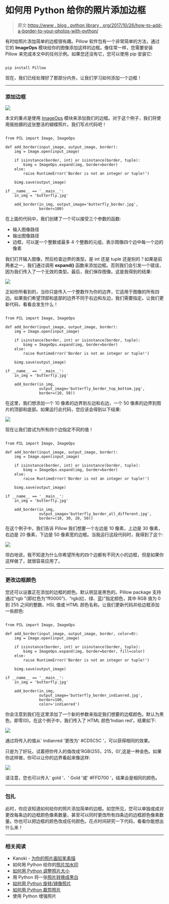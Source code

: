 # 如何用 Python 给你的照片添加边框

> 原文:[https://www . blog . python library . org/2017/10/26/how-to-add-a-border-to-your-photos-with-python/](https://www.blog.pythonlibrary.org/2017/10/26/how-to-add-a-border-to-your-photos-with-python/)

有时给照片添加简单的边框很有趣。Pillow 软件包有一个非常简单的方法，通过它的 **ImageOps** 模块给你的图像添加这样的边框。像往常一样，您需要安装 Pillow 来完成本文中的任何示例。如果您还没有它，您可以使用 pip 安装它:

```

pip install Pillow

```

现在，我们已经处理好了那部分内务，让我们学习如何添加一个边框！

* * *

### 添加边框

![](../Images/c2f99eb8191f7bab08b18399cd1fb3fb.png)

本文的重点是使用 [ImageOps](http://pillow.readthedocs.io/en/4.3.x/reference/ImageOps.html) 模块来添加我们的边框。对于这个例子，我们将使用我拍摄的这张整洁的蝴蝶照片。我们写点代码吧！

```

from PIL import Image, ImageOps

def add_border(input_image, output_image, border):
    img = Image.open(input_image)

    if isinstance(border, int) or isinstance(border, tuple):
        bimg = ImageOps.expand(img, border=border)
    else:
        raise RuntimeError('Border is not an integer or tuple!')

    bimg.save(output_image)

if __name__ == '__main__':
    in_img = 'butterfly.jpg'

    add_border(in_img, output_image='butterfly_border.jpg',
               border=100)

```

在上面的代码中，我们创建了一个可以接受三个参数的函数:

*   输入图像路径
*   输出图像路径
*   边框，可以是一个整数或最多 4 个整数的元组，表示图像四个边中每一个边的像素

我们打开输入图像，然后检查边界的类型。是 int 还是 tuple 还是别的？如果是前两者之一，我们通过调用 **expand()** 函数来添加边框。否则我们会引发一个错误，因为我们传入了一个无效的类型。最后，我们保存图像。这是我得到的结果:

![](../Images/168302cf0b38ac8660e75bdff4fab044.png)

正如你所看到的，当你只是传入一个整数作为你的边界，它适用于图像的所有四边。如果我们希望顶部和底部的边界不同于右边和左边，我们需要指定。让我们更新代码，看看会发生什么！

```

from PIL import Image, ImageOps

def add_border(input_image, output_image, border):
    img = Image.open(input_image)

    if isinstance(border, int) or isinstance(border, tuple):
        bimg = ImageOps.expand(img, border=border)
    else:
        raise RuntimeError('Border is not an integer or tuple!')

    bimg.save(output_image)

if __name__ == '__main__':
    in_img = 'butterfly.jpg'

    add_border(in_img,
               output_image='butterfly_border_top_bottom.jpg',
               border=(10, 50))

```

在这里，我们想添加一个 10 像素的边界到左边和右边，一个 50 像素的边界到图片的顶部和底部。如果运行此代码，您应该会得到以下结果:

![](../Images/a15f3773a6da3767a1995291710b1952.png)

现在让我们尝试为所有四个边指定不同的值！

```

from PIL import Image, ImageOps

def add_border(input_image, output_image, border):
    img = Image.open(input_image)

    if isinstance(border, int) or isinstance(border, tuple):
        bimg = ImageOps.expand(img, border=border)
    else:
        raise RuntimeError('Border is not an integer or tuple!')

    bimg.save(output_image)

if __name__ == '__main__':
    in_img = 'butterfly.jpg'

    add_border(in_img,
               output_image='butterfly_border_all_different.jpg',
               border=(10, 30, 20, 50))

```

在这个例子中，我们告诉 Pillow 我们想要一个左边是 10 像素，上边是 30 像素，右边是 20 像素，下边是 50 像素宽的边框。当我运行这段代码时，我得到了这个:

![](../Images/ee3467bb47eda3631aba29c6c2389a9c.png)

坦白地说，我不知道为什么你希望所有的四个边都有不同大小的边框，但是如果你这样做了，就很容易应用了。

* * *

### 更改边框颜色

您还可以设置正在添加的边框的颜色。默认明显是黑色的。Pillow package 支持通过“rgb ”(即红色为“ff0000”)、“rgb(红、绿、蓝)”指定颜色，其中 RGB 值为 0 到 255 之间的整数、HSL 值或 HTML 颜色名称。让我们更新代码并给边框添加一些颜色:

```

from PIL import Image, ImageOps

def add_border(input_image, output_image, border, color=0):
    img = Image.open(input_image)

    if isinstance(border, int) or isinstance(border, tuple):
        bimg = ImageOps.expand(img, border=border, fill=color)
    else:
        raise RuntimeError('Border is not an integer or tuple!')

    bimg.save(output_image)

if __name__ == '__main__':
    in_img = 'butterfly.jpg'

    add_border(in_img,
               output_image='butterfly_border_indianred.jpg',
               border=100,
               color='indianred')

```

你会注意到我们在这里添加了一个新的参数来指定我们想要的边框颜色。默认为黑色，即零(0)。在这个例子中，我们传入了 HTML 颜色‘Indian red’。结果如下:

![](../Images/356447f6110d9a31439ef3b472dc6aa2.png)

通过将传入的值从' indianred '更改为' #CD5C5C '，可以获得相同的效果。

只是为了好玩，试着把你传入的值改成‘RGB(255，215，0)’,这是一种金色。如果你这样做，你可以让你的边界看起来像这样:

![](../Images/8f9a01840f98569c0f2540f88ac04c15.png)

请注意，您也可以传入' gold '、' Gold '或' #FFD700 '，结果会是相同的颜色。

* * *

### 包扎

此时，你应该知道如何给你的照片添加简单的边框。如您所见，您可以单独或成对更改每条边的边框颜色像素数量，甚至可以同时更改所有四条边的边框颜色像素数量。你也可以把边框的颜色改成任何颜色。花点时间研究一下代码，看看你能想出什么来！

* * *

### 相关阅读

*   Kanoki - [为你的照片画铅笔素描](http://kanoki.org/2017/08/15/draw-pencil-sketches-of-your-photo/)
*   如何用 Python 给你的[照片加水印](https://www.blog.pythonlibrary.org/2017/10/17/how-to-watermark-your-photos-with-python/)
*   [如何用 Python 调整照片大小](https://www.blog.pythonlibrary.org/2017/10/12/how-to-resize-a-photo-with-python/)
*   用 Python 将一张[照片转换成黑白](https://www.blog.pythonlibrary.org/2017/10/11/convert-a-photo-to-black-and-white-in-python/)
*   [如何用 Python 旋转/镜像照片](https://www.blog.pythonlibrary.org/2017/10/05/how-to-rotate-mirror-photos-with-python/)
*   [如何用 Python 裁剪照片](https://www.blog.pythonlibrary.org/2017/10/03/how-to-crop-a-photo-with-python/)
*   使用 Python 增强照片